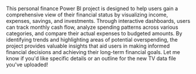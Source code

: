 This personal finance Power BI project is designed to help users gain a comprehensive view of their financial status by visualizing income, expenses, savings, and investments.
Through interactive dashboards, users can track monthly cash flow, analyze spending patterns across various categories, and compare their actual expenses to budgeted amounts.
By identifying trends and highlighting areas of potential overspending, the project provides valuable insights that aid users in making informed financial decisions and
achieving their long-term financial goals.
Let me know if you'd like specific details or an outline for the new TV data file you've uploaded!
